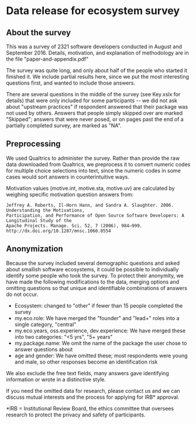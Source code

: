 # Data release for ecosystem survey

## About the survey

This was a survey of 2321 software developers conducted in August and September 2016.
Details, motivation, and explanation of methodology are in the file "paper-and-appendix.pdf"

The survey was quite long, and only about half of the people who started it finished
it.  We include partial results here, since we put the most interesting questions first,
and wanted to include those answers.

There are several questions in the middle of the survey (see Key.xslx for details)
that were only included for some participants -- we did not ask about "upstream practices"
if respondent answered that their package was not used by others.  Answers that people
simply skipped over are marked "Skipped"; answers that were never posed, or on pages
past the end of a partially completed survey, are marked as "NA".

## Preprocessing

We used Qualtrics to administer the survey. Rather than provide the raw data downloaded
from Qualtrics, we preprocess it to convert numeric codes for multiple choice selections
into text, since the numeric codes in some cases would sort answers in counterintuitive
ways.

Motivation values (motive.int, motive.sta, motive.uv) are calculated by weighing specific
motivation question answers from:

    Jeffrey A. Roberts, Il-Horn Hann, and Sandra A. Slaughter. 2006. Understanding the Motivations,
    Participation, and Performance of Open Source Software Developers: A Longitudinal Study of the
    Apache Projects. Manage. Sci. 52, 7 (2006), 984–999. http://dx.doi.org/10.1287/mnsc.1060.0554


## Anonymization

Because the survey included several demographic questions and asked about
smallish software ecosystems, it could be possible to individually identify some
people who took the survey.  To protect their anonymity, we have made the
following modifications to the data, merging options and omitting questions
so that unique and identifiable combinations of answers do not occur.

* Ecosystem: changed to "other" if fewer than 15 people completed the survey
* my.eco.role: We have merged the "founder" and "lead+" roles into a single category, "central"
* my.eco.years, oss.experience, dev.experience: We have merged these into two categories: "<5 yrs", "5+ years"
* my.package.name: We omit the name of the package the user chose to answer questions about
* age and gender: We have omitted these; most respondents were young and male, so other responses become an identification risk

We also exclude the free text fields, many answers gave identifying information
or wrote in a distinctive style.

If you need the omitted data for research, please contact us and we can discuss
mutual interests and the process for applying for IRB* approval.

*IRB = Institutional Review Board, the ethics committee that oversees research to
protect the privacy and safety of participants.
